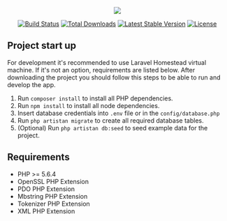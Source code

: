 <p align="center"><img src="https://laravel.com/assets/img/components/logo-laravel.svg"></p>

<p align="center">
<a href="https://travis-ci.org/laravel/framework"><img src="https://travis-ci.org/laravel/framework.svg" alt="Build Status"></a>
<a href="https://packagist.org/packages/laravel/framework"><img src="https://poser.pugx.org/laravel/framework/d/total.svg" alt="Total Downloads"></a>
<a href="https://packagist.org/packages/laravel/framework"><img src="https://poser.pugx.org/laravel/framework/v/stable.svg" alt="Latest Stable Version"></a>
<a href="https://packagist.org/packages/laravel/framework"><img src="https://poser.pugx.org/laravel/framework/license.svg" alt="License"></a>
</p>

## Project start up
For development it's recommended to use Laravel Homestead virtual machine. If it's not an option, requirements are listed below.
After downloading the project you should follow this steps to be able to run and develop the app.
1. Run `composer install` to install all PHP dependencies.
2. Run `npm install` to install all node dependencies.
3. Insert database credentials into `.env` file or in the `config/database.php`
3. Run `php artistan migrate` to create all required database tables.
4. (Optional) Run `php artistan db:seed` to seed example data for the project. 


## Requirements
- PHP >= 5.6.4
- OpenSSL PHP Extension
- PDO PHP Extension
- Mbstring PHP Extension
- Tokenizer PHP Extension
- XML PHP Extension
